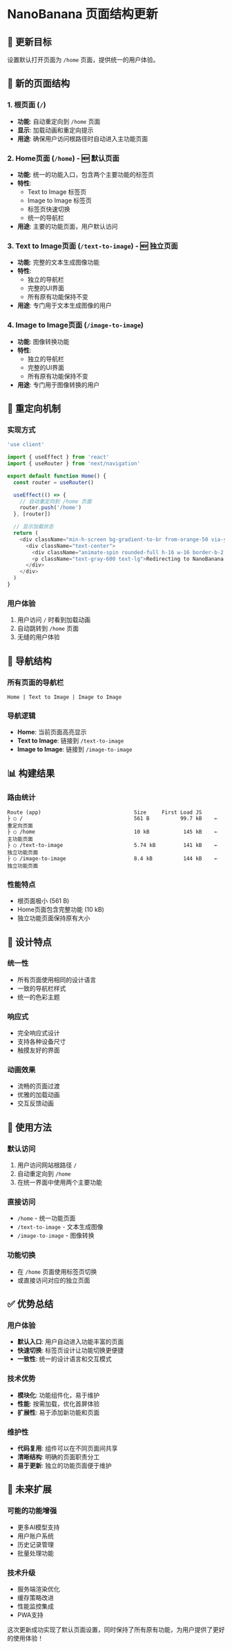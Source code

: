 # NanoBanana 页面结构更新

## 🎯 更新目标
设置默认打开页面为 `/home` 页面，提供统一的用户体验。

## 📱 新的页面结构

### 1. 根页面 (`/`)
- **功能**: 自动重定向到 `/home` 页面
- **显示**: 加载动画和重定向提示
- **用途**: 确保用户访问根路径时自动进入主功能页面

### 2. Home页面 (`/home`) - 🆕 默认页面
- **功能**: 统一的功能入口，包含两个主要功能的标签页
- **特性**: 
  - Text to Image 标签页
  - Image to Image 标签页
  - 标签页快速切换
  - 统一的导航栏
- **用途**: 主要的功能页面，用户默认访问

### 3. Text to Image页面 (`/text-to-image`) - 🆕 独立页面
- **功能**: 完整的文本生成图像功能
- **特性**: 
  - 独立的导航栏
  - 完整的UI界面
  - 所有原有功能保持不变
- **用途**: 专门用于文本生成图像的用户

### 4. Image to Image页面 (`/image-to-image`)
- **功能**: 图像转换功能
- **特性**: 
  - 独立的导航栏
  - 完整的UI界面
  - 所有原有功能保持不变
- **用途**: 专门用于图像转换的用户

## 🔄 重定向机制

### 实现方式
```typescript
'use client'

import { useEffect } from 'react'
import { useRouter } from 'next/navigation'

export default function Home() {
  const router = useRouter()

  useEffect(() => {
    // 自动重定向到 /home 页面
    router.push('/home')
  }, [router])

  // 显示加载状态
  return (
    <div className="min-h-screen bg-gradient-to-br from-orange-50 via-yellow-50 to-orange-100 flex items-center justify-center">
      <div className="text-center">
        <div className="animate-spin rounded-full h-16 w-16 border-b-2 border-orange-500 mx-auto mb-4"></div>
        <p className="text-gray-600 text-lg">Redirecting to NanoBanana Home...</p>
      </div>
    </div>
  )
}
```

### 用户体验
1. 用户访问 `/` 时看到加载动画
2. 自动跳转到 `/home` 页面
3. 无缝的用户体验

## 🧭 导航结构

### 所有页面的导航栏
```
Home | Text to Image | Image to Image
```

### 导航逻辑
- **Home**: 当前页面高亮显示
- **Text to Image**: 链接到 `/text-to-image`
- **Image to Image**: 链接到 `/image-to-image`

## 📊 构建结果

### 路由统计
```
Route (app)                              Size     First Load JS
├ ○ /                                    561 B          99.7 kB    ← 重定向页面
├ ○ /home                                10 kB           145 kB    ← 主功能页面
├ ○ /text-to-image                       5.74 kB         141 kB    ← 独立功能页面
├ ○ /image-to-image                      8.4 kB          144 kB    ← 独立功能页面
```

### 性能特点
- 根页面极小 (561 B)
- Home页面包含完整功能 (10 kB)
- 独立功能页面保持原有大小

## 🎨 设计特点

### 统一性
- 所有页面使用相同的设计语言
- 一致的导航栏样式
- 统一的色彩主题

### 响应式
- 完全响应式设计
- 支持各种设备尺寸
- 触摸友好的界面

### 动画效果
- 流畅的页面过渡
- 优雅的加载动画
- 交互反馈动画

## 🚀 使用方法

### 默认访问
1. 用户访问网站根路径 `/`
2. 自动重定向到 `/home`
3. 在统一界面中使用两个主要功能

### 直接访问
- `/home` - 统一功能页面
- `/text-to-image` - 文本生成图像
- `/image-to-image` - 图像转换

### 功能切换
- 在 `/home` 页面使用标签页切换
- 或直接访问对应的独立页面

## ✅ 优势总结

### 用户体验
- **默认入口**: 用户自动进入功能丰富的页面
- **快速切换**: 标签页设计让功能切换更便捷
- **一致性**: 统一的设计语言和交互模式

### 技术优势
- **模块化**: 功能组件化，易于维护
- **性能**: 按需加载，优化首屏体验
- **扩展性**: 易于添加新功能和页面

### 维护性
- **代码复用**: 组件可以在不同页面间共享
- **清晰结构**: 明确的页面职责分工
- **易于更新**: 独立的功能页面便于维护

## 🔮 未来扩展

### 可能的功能增强
- 更多AI模型支持
- 用户账户系统
- 历史记录管理
- 批量处理功能

### 技术升级
- 服务端渲染优化
- 缓存策略改进
- 性能监控集成
- PWA支持

这次更新成功实现了默认页面设置，同时保持了所有原有功能，为用户提供了更好的使用体验！ 